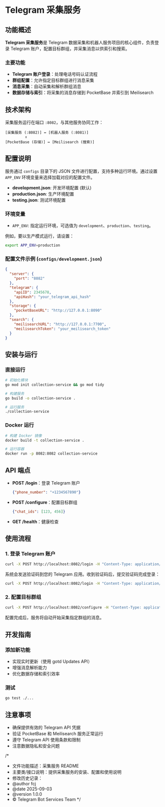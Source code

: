 # Telegram 采集服务

## 功能概述

**Telegram 采集服务**是 Telegram 数据采集和机器人服务项目的核心组件，负责登录 Telegram 账户，配置目标群组，并采集消息以供索引和搜索。

### 主要功能

- **Telegram 账户登录**：处理电话号码认证流程
- **群组配置**：允许指定目标群组进行消息采集
- **消息采集**：自动采集和解析群组消息
- **数据存储与索引**：将采集的消息存储到 PocketBase 并索引到 Meilisearch

## 技术架构

采集服务运行在端口 `:8082`，与其他服务协同工作：

```
[采集服务 (:8082)] ↔ [机器人服务 (:8081)]
         ↕
[PocketBase (存储)] ↔ [Meilisearch (搜索)]
```

## 配置说明

服务通过 `configs` 目录下的 JSON 文件进行配置，支持多种运行环境。通过设置 `APP_ENV` 环境变量来选择加载对应的配置文件。

- **development.json**: 开发环境配置 (默认)
- **production.json**: 生产环境配置
- **testing.json**: 测试环境配置

### 环境变量

- `APP_ENV`: 指定运行环境，可选值为 `development`、`production`、`testing`。

例如，要以生产模式运行，请设置：

```bash
export APP_ENV=production
```

### 配置文件示例 (`configs/development.json`)

```json
{
  "server": {
    "port": "8082"
  },
  "telegram": {
    "apiID": 2345678,
    "apiHash": "your_telegram_api_hash"
  },
  "storage": {
    "pocketBaseURL": "http://127.0.0.1:8090"
  },
  "search": {
    "meilisearchURL": "http://127.0.0.1:7700",
    "meilisearchToken": "your_meilisearch_token"
  }
}
```

## 安装与运行

### 直接运行

```bash
# 初始化模块
go mod init collection-service && go mod tidy

# 构建服务
go build -o collection-service .

# 运行服务
./collection-service
```

### Docker 运行

```bash
# 构建 Docker 镜像
docker build -t collection-service .

# 运行容器
docker run -p 8082:8082 collection-service
```

## API 端点

- **POST /login**：登录 Telegram 账户
  ```json
  {"phone_number": "+1234567890"}
  ```

- **POST /configure**：配置目标群组
  ```json
  {"chat_ids": [123, 456]}
  ```

- **GET /health**：健康检查

## 使用流程

### 1. 登录 Telegram 账户

```bash
curl -X POST http://localhost:8082/login -H "Content-Type: application/json" -d '{"phone_number": "+1234567890"}'
```

系统会发送验证码到您的 Telegram 应用。收到验证码后，提交验证码完成登录：

```bash
curl -X POST http://localhost:8082/login -H "Content-Type: application/json" -d '{"phone_number": "+1234567890", "code": "12345"}'
```

### 2. 配置目标群组

```bash
curl -X POST http://localhost:8082/configure -H "Content-Type: application/json" -d '{"chat_ids": [123, 456]}'
```

配置完成后，服务将自动开始采集指定群组的消息。

## 开发指南

### 添加新功能

- 实现实时更新（使用 gotd Updates API）
- 增强消息解析能力
- 优化数据存储和索引效率

### 测试

```bash
go test ./...
```

## 注意事项

- 确保提供有效的 Telegram API 凭据
- 验证 PocketBase 和 Meilisearch 服务正常运行
- 遵守 Telegram API 使用条款和限制
- 注意数据隐私和安全问题

/*
 * 文件功能描述：采集服务 README
 * 主要类/接口说明：提供采集服务的安装、配置和使用说明
 * 修改历史记录：
 * @author fcj
 * @date 2025-09-03
 * @version 1.0.0
 * © Telegram Bot Services Team
 */